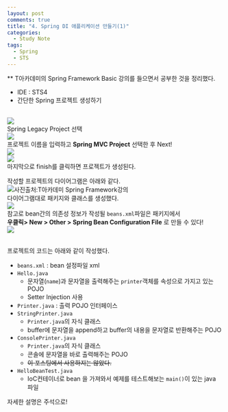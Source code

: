 ```yaml
---
layout: post
comments: true
title: "4. Spring DI 애플리케이션 만들기(1)"
categories:
  - Study Note
tags:
  - Spring
  - STS
---
```

** T아카데미의 Spring Framework Basic 강의를 들으면서 공부한 것을 정리했다.

- IDE : STS4
- 간단한 Spring 프로젝트 생성하기
<br>
<img src="/assets/images/192011/spring1.png">
<br>
Spring Legacy Project 선택
<br>
<img src="/assets/images/192011/spring2.png">
<br>
프로젝트 이름을 입력하고 <b>Spring MVC Project</b> 선택한 후 Next!
<br>
<img src="/assets/images/192011/spring3.png">
<br>
<img src="/assets/images/192011/spring4.png">
<br>
마지막으로 finish를 클릭하면 프로젝트가 생성된다.

작성할 프로젝트의 다이어그램은 아래와 같다.
<br>
<img src="/assets/images/192011/spring6.JPG" title="사진출처:T아카데미 Spring Framework강의">
<br>
다이어그램대로 패키지와 클래스를 생성했다.
<br>
<img src="/assets/images/192011/spring5.JPG">
<br>
참고로 bean간의 의존성 정보가 작성될 `beans.xml`파일은 패키지에서<br> <b>우클릭> New > Other > Spring Bean Configuration File</b> 로 만들 수 있다!
<br>
<img src="/assets/images/192011/spring7.png">
<br>
<br>

프로젝트의 코드는 아래와 같이 작성했다. 
- `beans.xml` : bean 설정파일 xml
- `Hello.java`
    - 문자열(`name`)과 문자열을 출력해주는 `printer`객체를 속성으로 가지고 있는 POJO
    -  Setter Injection 사용
- `Printer.java` : 출력 POJO 인터페이스
- `StringPrinter.java`
    - `Printer.java`의 자식 클래스
    - buffer에 문자열을 append하고 buffer의 내용을 문자열로 반환해주는 POJO
- `ConsolePrinter.java`
    - `Printer.java`의 자식 클래스
    - 콘솔에 문자열을 바로 출력해주는 POJO
    - <s>이 포스팅에서 사용하지는 않았다.</s>
- `HelloBeanTest.java`
    - IoC컨테이너로 bean 을 가져와서 예제를 테스트해보는 `main()`이 있는 java 파일


자세한 설명은 주석으로!
<br>

<script src="https://gist.github.com/kwonsye/9b9356f0eb0e4f4575625c1fd7830bce.js"></script>

<br>
<br>

